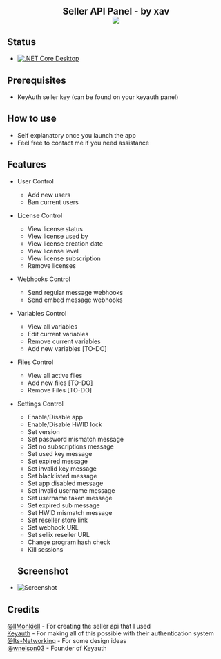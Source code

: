 <h2 align="center"> Seller API Panel - by xav  <br> <img src="https://cdn.upload.systems/uploads/X71JQj6j.png" </img> 

## Status
- [![.NET Core Desktop](https://github.com/xavzen/KeyAuth-SellerAPI/actions/workflows/dotnet-desktop.yml/badge.svg?branch=master)](https://github.com/xavzen/KeyAuth-SellerAPI/actions/workflows/dotnet-desktop.yml)

## Prerequisites 
- KeyAuth seller key (can be found on your keyauth panel)

## How to use
- Self explanatory once you launch the app
- Feel free to contact me if you need assistance

## Features
* User Control
  - Add new users
  - Ban current users
  
* License Control
  - View license status
  - View license used by
  - View license creation date
  - View license level
  - View license subscription
  - Remove licenses

* Webhooks Control
  - Send regular message webhooks
  - Send embed message webhooks

* Variables Control
  - View all variables
  - Edit current variables
  - Remove current variables
  - Add new variables [TO-DO]

* Files Control
  - View all active files
  - Add new files [TO-DO]
  - Remove Files [TO-DO]

* Settings Control
  - Enable/Disable app
  - Enable/Disable HWID lock
  - Set version
  - Set password mismatch message
  - Set no subscriptions message
  - Set used key message
  - Set expired message
  - Set invalid key message
  - Set blacklisted message
  - Set app disabled message
  - Set invalid username message
  - Set username taken message
  - Set expired sub message
  - Set HWID mismatch message
  - Set reseller store link
  - Set webhook URL
  - Set sellix reseller URL
  - Change program hash check
  - Kill sessions
 
  ## Screenshot 
- ![Screenshot](https://cdn.upload.systems/uploads/W4GLPw1l.png)
  
 ## Credits
[@lIMonkieIl](https://github.com/lIMonkieIl) - For creating the seller api that I used<br>
[Keyauth](https://github.com/KeyAuth) - For making all of this possible with their authentication system<br>
[@Its-Networking](https://github.com/Its-Networking) - For some design ideas<br>
[@wnelson03](https://github.com/wnelson03) - Founder of Keyauth




